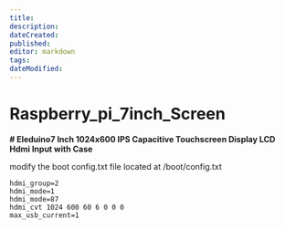 ```yaml
---
title: 
description: 
dateCreated: 
published: 
editor: markdown
tags: 
dateModified: 
---
```

# Raspberry_pi_7inch_Screen

**# Eleduino7 Inch 1024x600 IPS Capacitive Touchscreen Display LCD Hdmi Input with Case**

modify the boot config.txt file located at /boot/config.txt

```
hdmi_group=2  
hdmi_mode=1  
hdmi_mode=87  
hdmi_cvt 1024 600 60 6 0 0 0  
max_usb_current=1
```